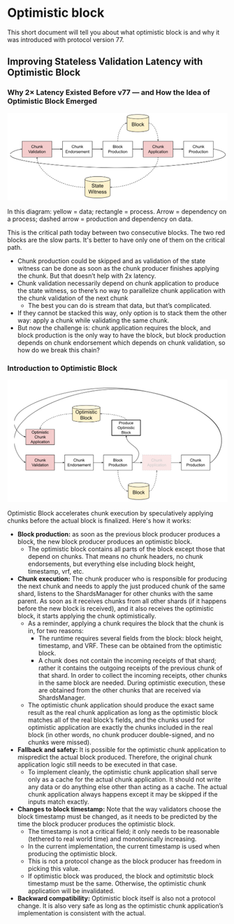 # Optimistic block

This short document will tell you about what optimistic block is and why it was introduced with protocol version 77.


## Improving Stateless Validation Latency with Optimistic Block

### Why 2× Latency Existed Before v77 — and How the Idea of Optimistic Block Emerged

![image](https://raw.githubusercontent.com/near/nearcore/7f0299041e3c3c9241a8a300900ec9a8d07fd7c1/docs/images/optimistic_block_before.png)


In this diagram: yellow = data; rectangle = process. Arrow = dependency on a process; dashed arrow = production and dependency on data.

This is the critical path today between two consecutive blocks. The two red blocks are the slow parts. It's better to have only one of them on the critical path.
* Chunk production could be skipped and as validation of the state witness can be done as soon as the chunk producer finishes applying the chunk. But that doesn’t help with 2x latency.
* Chunk validation necessarily depend on chunk application to produce the state witness, so there’s no way to parallelize chunk application with the chunk validation of the next chunk
  * The best you can do is stream that data, but that’s complicated.
* If they cannot be stacked this way, only option is to stack them the other way: apply a chunk while validating the same chunk.
* But now the challenge is: chunk application requires the block, and block production is the only way to have the block, but block production depends on chunk endorsement which depends on chunk validation, so how do we break this chain?

### Introduction to Optimistic Block

![image](https://raw.githubusercontent.com/near/nearcore/7f0299041e3c3c9241a8a300900ec9a8d07fd7c1/docs/images/optimistic_block_after.png)

Optimistic Block accelerates chunk execution by speculatively applying chunks before the actual block is finalized. Here's how it works:

* **Block production:** as soon as the previous block producer produces a block, the new block producer produces an optimistic block.
  * The optimistic block contains all parts of the block except those that depend on chunks. That means no chunk headers, no chunk endorsements, but everything else including block height, timestamp, vrf, etc.
* **Chunk execution:** The chunk producer who is responsible for producing the next chunk and needs to apply the just produced chunk of the same shard, listens to the ShardsManager for other chunks with the same parent. As soon as it receives chunks from all other shards (if it happens before the new block is received), and it also receives the optimistic block, it starts applying the chunk optimistically.
  * As a reminder, applying a chunk requires the block that the chunk is in, for two reasons:
    * The runtime requires several fields from the block: block height, timestamp, and VRF. These can be obtained from the optimistic block.
    * A chunk does not contain the incoming receipts of that shard; rather it contains the outgoing receipts of the previous chunk of that shard. In order to collect the incoming receipts, other chunks in the same block are needed. During optimistic execution, these are obtained from the other chunks that are received via ShardsManager.
  * The optimistic chunk application should produce the exact same result as the real chunk application as long as the optimistic block matches all of the real block’s fields, and the chunks used for optimistic application are exactly the chunks included in the real block (in other words, no chunk producer double-signed, and no chunks were missed).
* **Fallback and safety:** It is possible for the optimistic chunk application to mispredict the actual block produced. Therefore, the original chunk application logic still needs to be executed in that case.
  * To implement cleanly, the optimistic chunk application shall serve only as a cache for the actual chunk application. It should not write any data or do anything else other than acting as a cache. The actual chunk application always happens except it may be skipped if the inputs match exactly.
* **Changes to block timestamp:** Note that the way validators choose the block timestamp must be changed, as it needs to be predicted by the time the block producer produces the optimistic block.
  * The timestamp is not a critical field; it only needs to be reasonable (tethered to real world time) and monotonically increasing.
  * In the current implementation, the current timestamp is used when producing the optimistic block.
  * This is not a protocol change as the block producer has freedom in picking this value.
  * If optimistic block was produced, the block and optimitstic block timestamp must be the same. Otherwise, the optimistic chunk application will be invalidated. 
* **Backward compatibility:** Optimistic block itself is also not a protocol change. It is also very safe as long as the optimistic chunk application’s implementation is consistent with the actual.
